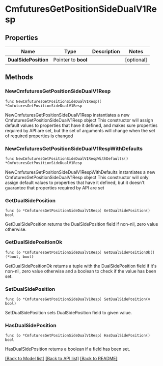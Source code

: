 # CmfuturesGetPositionSideDualV1Resp

## Properties

Name | Type | Description | Notes
------------ | ------------- | ------------- | -------------
**DualSidePosition** | Pointer to **bool** |  | [optional] 

## Methods

### NewCmfuturesGetPositionSideDualV1Resp

`func NewCmfuturesGetPositionSideDualV1Resp() *CmfuturesGetPositionSideDualV1Resp`

NewCmfuturesGetPositionSideDualV1Resp instantiates a new CmfuturesGetPositionSideDualV1Resp object
This constructor will assign default values to properties that have it defined,
and makes sure properties required by API are set, but the set of arguments
will change when the set of required properties is changed

### NewCmfuturesGetPositionSideDualV1RespWithDefaults

`func NewCmfuturesGetPositionSideDualV1RespWithDefaults() *CmfuturesGetPositionSideDualV1Resp`

NewCmfuturesGetPositionSideDualV1RespWithDefaults instantiates a new CmfuturesGetPositionSideDualV1Resp object
This constructor will only assign default values to properties that have it defined,
but it doesn't guarantee that properties required by API are set

### GetDualSidePosition

`func (o *CmfuturesGetPositionSideDualV1Resp) GetDualSidePosition() bool`

GetDualSidePosition returns the DualSidePosition field if non-nil, zero value otherwise.

### GetDualSidePositionOk

`func (o *CmfuturesGetPositionSideDualV1Resp) GetDualSidePositionOk() (*bool, bool)`

GetDualSidePositionOk returns a tuple with the DualSidePosition field if it's non-nil, zero value otherwise
and a boolean to check if the value has been set.

### SetDualSidePosition

`func (o *CmfuturesGetPositionSideDualV1Resp) SetDualSidePosition(v bool)`

SetDualSidePosition sets DualSidePosition field to given value.

### HasDualSidePosition

`func (o *CmfuturesGetPositionSideDualV1Resp) HasDualSidePosition() bool`

HasDualSidePosition returns a boolean if a field has been set.


[[Back to Model list]](../README.md#documentation-for-models) [[Back to API list]](../README.md#documentation-for-api-endpoints) [[Back to README]](../README.md)


